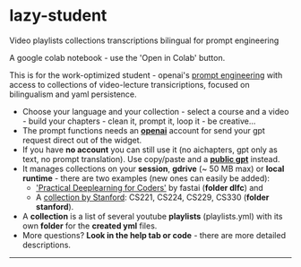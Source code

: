# lazy-student
Video playlists collections transcriptions bilingual for prompt engineering

A google colab notebook - use the 'Open in Colab' button.

This is for the work-optimized student - openai's [prompt engineering](https://www.deeplearning.ai/short-courses/chatgpt-prompt-engineering-for-developers/) with access to collections of video-lecture transicriptions, focused on bilingualism and yaml persistence.

* Choose your language and your collection - select a course and a video - build your chapters - clean it, prompt it, loop it - be creative...
* The prompt functions needs an **[openai](https://platform.openai.com/account/usage)** account for send your gpt request direct out of the widget.
* If you have **no account** you can still use it (no aichapters, gpt only as text, no prompt translation). Use copy/paste and a **[public gpt](https://poe.com/)** instead.
* It manages collections on your **session**, **gdrive** (~ 50 MB max) or **local runtime** - there are two examples (new ones can easily be added):
  * ['Practical Deeplearning for Coders'](https://course.fast.ai/) by fastai (**folder dlfc**) and 
  * A [collection by Stanford](https://www.youtube.com/@stanfordonline/playlists?view=50&sort=dd&shelf_id=4): CS221, CS224, CS229, CS330 (**folder stanford**).
* A **collection** is a list of several youtube **playlists** (playlists.yml) with its own **folder** for the **created yml** files.
* More questions? **Look in the help tab or code** - there are more detailed descriptions.
---
